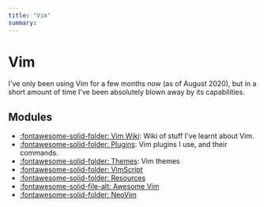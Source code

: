 ```yaml
---
title: "Vim"
summary: 
---
```


Vim
===

I've only been using Vim for a few months now (as of August 2020), but in a short amount of time I've been absolutely blown away by its
capabilities.

Modules
---

- [:fontawesome-solid-folder: Vim Wiki](vim-wiki/index.md): Wiki of stuff I've learnt about Vim.
- [:fontawesome-solid-folder: Plugins](plugins/index.md): Vim plugins I use, and their commands.
- [:fontawesome-solid-folder: Themes](themes/index.md): Vim themes
- [:fontawesome-solid-folder: VimScript](vimscript/index.md)
- [:fontawesome-solid-folder: Resources](resources/index.md)
- [:fontawesome-solid-file-alt: Awesome Vim](awesome-vim.md)
- [:fontawesome-solid-folder: NeoVim](neovim/index.md)

